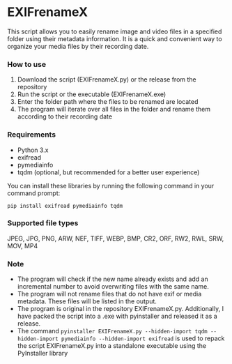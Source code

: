 # EXIFrenameX

This script allows you to easily rename image and video files in a specified folder using their metadata information. It is a quick and convenient way to organize your media files by their recording date.

### How to use
1. Download the script (EXIFrenameX.py) or the release from the repository
2. Run the script or the executable (EXIFrenameX.exe)
3. Enter the folder path where the files to be renamed are located
4. The program will iterate over all files in the folder and rename them according to their recording date

### Requirements
- Python 3.x
- exifread
- pymediainfo
- tqdm (optional, but recommended for a better user experience)

You can install these libraries by running the following command in your command prompt:

    pip install exifread pymediainfo tqdm

### Supported file types
 JPEG, JPG,
 PNG,
 ARW,
 NEF,
 TIFF,
 WEBP,
 BMP,
 CR2,
 ORF,
 RW2,
 RWL,
 SRW,
 MOV,
 MP4

### Note
- The program will check if the new name already exists and add an incremental number to avoid overwriting files with the same name.
- The program will not rename files that do not have exif or media metadata. These files will be listed in the output.
- The program is original in the repository EXIFrenameX.py. Additionally, I have packed the script into a .exe with pyinstaller and released it as a release.
- The command `pyinstaller EXIFrenameX.py --hidden-import tqdm --hidden-import pymediainfo --hidden-import exifread` is used to repack the script EXIFrenameX.py into a standalone executable using the PyInstaller library
